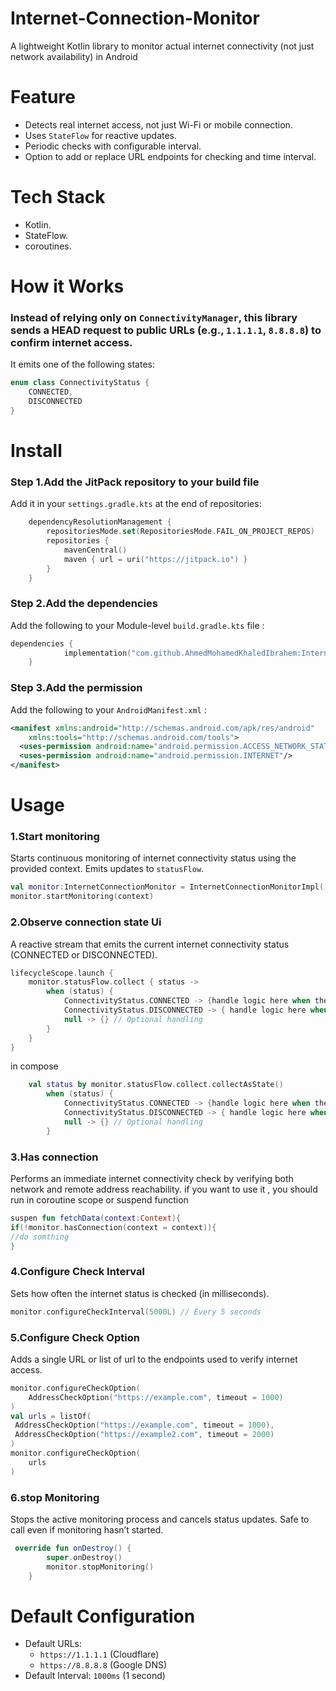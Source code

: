 # Internet-Connection-Monitor
A lightweight Kotlin library to monitor actual internet connectivity (not just network availability) in Android
# Feature
- Detects real internet access, not just Wi-Fi or mobile connection.
- Uses `StateFlow` for reactive updates.
- Periodic checks with configurable interval.
- Option to add or replace URL endpoints for checking and time interval.
# Tech Stack
- Kotlin.
- StateFlow.
- coroutines.
# How it Works
### Instead of relying only on `ConnectivityManager`, this library sends a **HEAD** request to public URLs (e.g., `1.1.1.1`, `8.8.8.8`) to confirm internet access.
It emits one of the following states:
```kotlin
enum class ConnectivityStatus {
    CONNECTED,
    DISCONNECTED
}
```
# Install
### Step 1.Add the JitPack repository to your build file
Add it in your `settings.gradle.kts` at the end of repositories:
```kotlin
	dependencyResolutionManagement {
		repositoriesMode.set(RepositoriesMode.FAIL_ON_PROJECT_REPOS)
		repositories {
			mavenCentral()
			maven { url = uri("https://jitpack.io") }
		}
	}
```
### Step 2.Add the dependencies
Add the following to your Module-level `build.gradle.kts` file :
```kotlin
dependencies {
	        implementation("com.github.AhmedMohamedKhaledIbrahem:Internet-Connection-Monitor:1.0.1")
	}
```
### Step 3.Add the permission 
Add the following to your `AndroidManifest.xml` :
```xml
<manifest xmlns:android="http://schemas.android.com/apk/res/android"
    xmlns:tools="http://schemas.android.com/tools">
  <uses-permission android:name="android.permission.ACCESS_NETWORK_STATE" />
  <uses-permission android:name="android.permission.INTERNET"/>
</manifest>
```
# Usage
### 1.Start monitoring
Starts continuous monitoring of internet connectivity status using the provided context. Emits updates to `statusFlow`.
```kotlin
val monitor:InternetConnectionMonitor = InternetConnectionMonitorImpl()
monitor.startMonitoring(context)
```
### 2.Observe connection state Ui
A reactive stream that emits the current internet connectivity status (CONNECTED or DISCONNECTED).
```kotlin
lifecycleScope.launch {
    monitor.statusFlow.collect { status ->
        when (status) {
            ConnectivityStatus.CONNECTED -> {handle logic here when the status connected}
            ConnectivityStatus.DISCONNECTED -> { handle logic here when the status disconnected}
            null -> {} // Optional handling
        }
    }
}
```
in compose
```kotlin
    val status by monitor.statusFlow.collect.collectAsState()
        when (status) {
            ConnectivityStatus.CONNECTED -> {handle logic here when the status connected}
            ConnectivityStatus.DISCONNECTED -> { handle logic here when the status disconnected}
            null -> {} // Optional handling
        }
```
### 3.Has connection
Performs an immediate internet connectivity check by verifying both network and remote address reachability.
if you want to use it , you should run in coroutine scope or suspend function
```kotlin
suspen fun fetchData(context:Context){
if(!monitor.hasConnection(context = context)){
//do somthing
}
```
### 4.Configure Check Interval
Sets how often the internet status is checked (in milliseconds).
```kotlin
monitor.configureCheckInterval(5000L) // Every 5 seconds

```
### 5.Configure Check Option
Adds a single URL or list of url to the endpoints used to verify internet access.
```kotlin
monitor.configureCheckOption(
    AddressCheckOption("https://example.com", timeout = 1000)
)
val urls = listOf(
 AddressCheckOption("https://example.com", timeout = 1000),
 AddressCheckOption("https://example2.com", timeout = 2000)
)
monitor.configureCheckOption(
    urls
)
```
### 6.stop Monitoring
Stops the active monitoring process and cancels status updates. Safe to call even if monitoring hasn’t started.
```kotlin
 override fun onDestroy() {
        super.onDestroy()
        monitor.stopMonitoring()
    }
```
# Default Configuration
- Default URLs:
   - `https://1.1.1.1` (Cloudflare)
   - `https://8.8.8.8` (Google DNS)
- Default Interval: `1000ms` (1 second)
